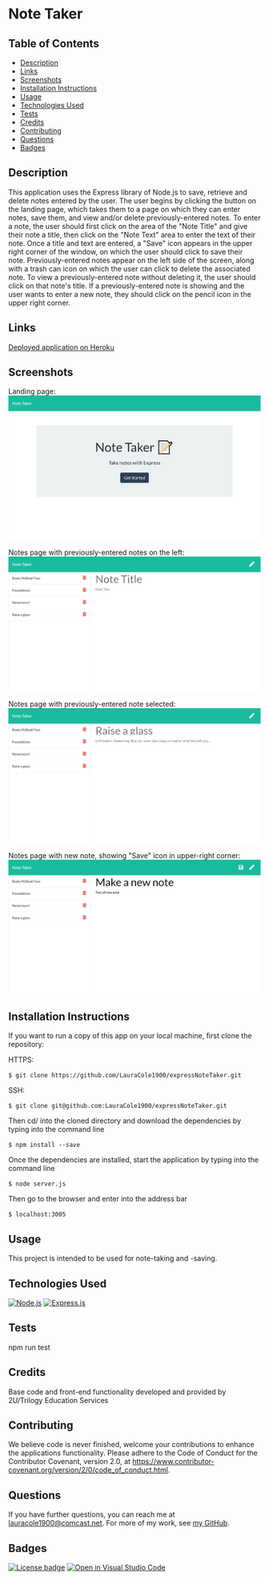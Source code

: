 # Note Taker

## Table of Contents

* [Description](#description)
* [Links](#links)
* [Screenshots](#screenshots)
* [Installation Instructions](#installation-instructions)
* [Usage](#usage)
* [Technologies Used](#technologies-used)
* [Tests](#tests)
* [Credits](#credits)
* [Contributing](#contributing)
* [Questions](#questions)
* [Badges](#badges)

## Description

This application uses the Express library of Node.js to save, retrieve and delete notes entered by the user. The user begins by clicking the button on the landing page, which takes them to a page on which they can enter notes, save them, and view and/or delete previously-entered notes. To enter a note, the user should first click on the area of the "Note Title" and give their note a title, then click on the "Note Text" area to enter the text of their note. Once a title and text are entered, a "Save" icon appears in the upper right corner of the window, on which the user should click to save their note. Previously-entered notes appear on the left side of the screen, along with a trash can icon on which the user can click to delete the associated note. To view a previously-entered note without deleting it, the user should click on that note's title. If a previously-entered note is showing and the user wants to enter a new note, they should click on the pencil icon in the upper right corner.

## Links

[Deployed application on Heroku](https://glacial-inlet-91410.herokuapp.com/)

## Screenshots

Landing page:
![Landing page:](public/assets/landing-page-screenshot.png)

Notes page with previously-entered notes on the left:
![Notes page, showing previous notes on the left](public/assets/notes-page-with-notes-screenshot.png)

Notes page with previously-entered note selected:
![Notes page with a previously-entered note selected](public/assets/notes-page-previous-note-screenshot.png)

Notes page with new note, showing "Save" icon in upper-right corner:
![Notes page with a new note, showing "Save" icon](public/assets/notes-page-new-note-screenshot.png)

## Installation Instructions

If you want to run a copy of this app on your local machine, first clone the repository:

HTTPS:
```
$ git clone https://github.com/LauraCole1900/expressNoteTaker.git
```

SSH:
```
$ git clone git@github.com:LauraCole1900/expressNoteTaker.git
```

Then cd/ into the cloned directory and download the dependencies by typing into the command line
```
$ npm install --save
```

Once the dependencies are installed, start the application by typing into the command line
```
$ node server.js
```

Then go to the browser and enter into the address bar
```
$ localhost:3005
```

## Usage

This project is intended to be used for note-taking and -saving.

## Technologies Used

[![Node.js](https://img.shields.io/badge/built%20with-Node.js-3c873a)](https://nodejs.org/en/) [![Express.js](https://img.shields.io/badge/built%20with-Express.js-303030)](https://expressjs.com/)

## Tests

npm run test

## Credits

Base code and front-end functionality developed and provided by 2U/Trilogy Education Services

## Contributing

We believe code is never finished, welcome your contributions to enhance the applications functionality. Please adhere to the Code of Conduct for the Contributor Covenant, version 2.0, at https://www.contributor-covenant.org/version/2/0/code_of_conduct.html.

## Questions

If you have further questions, you can reach me at lauracole1900@comcast.net. For more of my work, see [my GitHub](https://github.com/LauraCole1900).

## Badges

[![License badge](https://img.shields.io/badge/license-MIT-20b2aa)](./LICENSE) [![Open in Visual Studio Code](https://open.vscode.dev/badges/open-in-vscode.svg)](https://open.vscode.dev/LauraCole1900/expressNoteTaker)